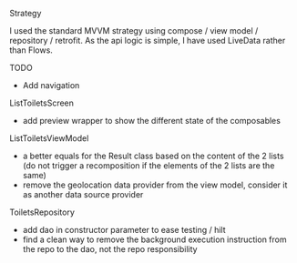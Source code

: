 Strategy

I used the standard MVVM strategy using compose / view model / repository / retrofit. As the api logic is simple, I have used LiveData rather than Flows.

TODO

 - Add navigation

ListToiletsScreen

 - add preview wrapper to show the different state of the composables

 ListToiletsViewModel

 - a better equals for the Result class based on the content of the 2 lists (do not trigger a recomposition if the elements of the 2 lists are the same)
 - remove the geolocation data provider from the view model, consider it as another data source provider

 ToiletsRepository

 - add dao in constructor parameter to ease testing / hilt
 - find a clean way to remove the background execution instruction from the repo to the dao, not the repo responsibility